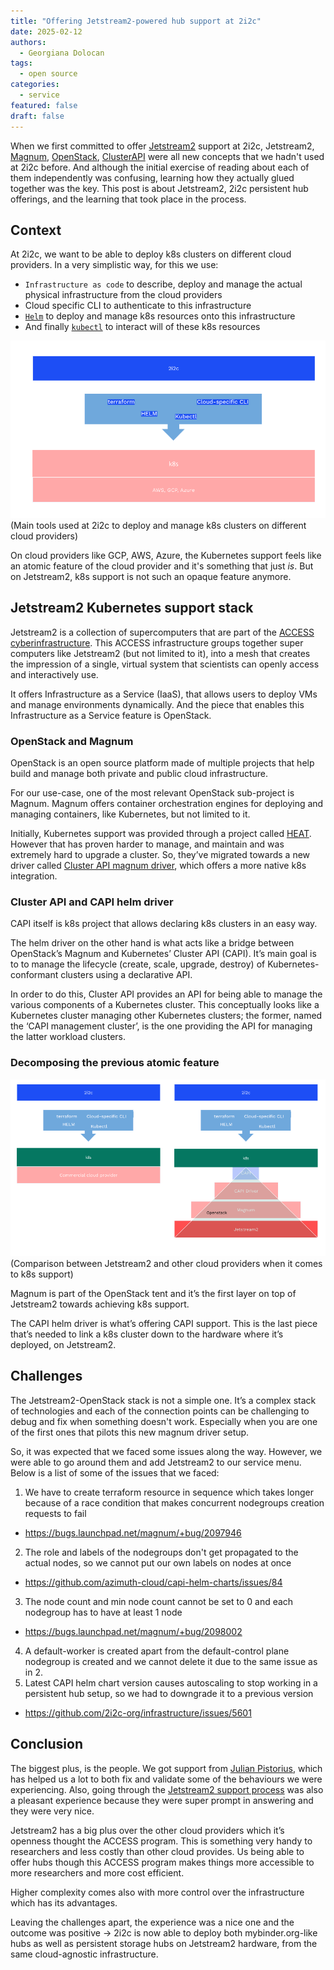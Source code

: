 ```yaml
---
title: "Offering Jetstream2-powered hub support at 2i2c"
date: 2025-02-12
authors:
  - Georgiana Dolocan
tags:
  - open source
categories:
  - service
featured: false
draft: false
---
```


When we first committed to offer [Jetstream2](https://jetstream-cloud.org/index.html) support at 2i2c, Jetstream2, [Magnum](https://docs.openstack.org/magnum/latest/), [OpenStack](https://www.openstack.org/), [ClusterAPI](https://cluster-api.sigs.k8s.io/) were all new concepts that we hadn't used at 2i2c before.
And although the initial exercise of reading about each of them independently was confusing, learning how they actually glued together was the key.
This post is about Jetstream2, 2i2c persistent hub offerings, and the learning that took place in the process.

## Context
At 2i2c, we want to be able to deploy k8s clusters on different cloud providers. In a very simplistic way, for this we use:

- `Infrastructure as code` to describe, deploy and manage the actual physical infrastructure from the cloud providers
- Cloud specific CLI to authenticate to this infrastructure
- [`Helm`](https://helm.sh/) to deploy and manage k8s resources onto this infrastructure
- And finally [`kubectl`](https://kubernetes.io/docs/reference/kubectl/) to interact will of these k8s resources

![image](./2i2c-generic-infra.png)
(Main tools used at 2i2c to deploy and manage k8s clusters on different cloud providers)

On cloud providers like GCP, AWS, Azure, the Kubernetes support feels like an atomic feature of the cloud provider and it's something that just *is*. But on Jetstream2, k8s support is not such an opaque feature anymore.

## Jetstream2 Kubernetes support stack

Jetstream2 is a collection of supercomputers that are part of the [ACCESS cyberinfrastructure](https://access-ci.org/). This ACCESS infrastructure groups together super computers like Jetstream2 (but not limited to it), into a mesh that creates the impression of a single, virtual system that scientists can openly access and interactively use.

It offers Infrastructure as a Service (IaaS), that allows users to deploy VMs and manage environments dynamically. And the piece that enables this Infrastructure as a Service feature is OpenStack.

### OpenStack and Magnum

OpenStack is an open source platform made of multiple projects that help build and manage both private and public cloud infrastructure.

For our use-case, one of the most relevant OpenStack sub-project is Magnum. Magnum offers container orchestration engines for deploying and managing containers, like Kubernetes, but not limited to it.

Initially, Kubernetes support was provided through a project called [HEAT](https://wiki.openstack.org/wiki/Heat). However that has proven harder to manage, and maintain and was extremely hard to upgrade a cluster. So, they’ve migrated towards a new driver called [Cluster API magnum driver](https://docs.openstack.org/magnum-capi-helm/latest/user_docs/index.html), which offers a more native k8s integration.

### Cluster API and CAPI helm driver
CAPI itself is k8s project that allows declaring k8s clusters in an easy way.

The helm driver on the other hand is what acts like a bridge between OpenStack’s Magnum and Kubernetes’ Cluster API (CAPI). It’s main goal is to to manage the lifecycle (create, scale, upgrade, destroy) of Kubernetes-conformant clusters using a declarative API.

In order to do this, Cluster API provides an API for being able to manage the various components of a Kubernetes cluster. This conceptually looks like a Kubernetes cluster managing other Kubernetes clusters; the former, named the ‘CAPI management cluster’, is the one providing the API for managing the latter workload clusters.

### Decomposing the previous atomic feature

![image](./Jetstream2-and-tent.png)
(Comparison between Jetstream2 and other cloud providers when it comes to k8s support)

Magnum is part of the OpenStack tent and it’s the first layer on top of Jetstream2 towards achieving k8s support.

The CAPI helm driver is what’s offering CAPI support. This is the last piece that’s needed to link a k8s cluster down to the hardware where it’s deployed, on Jetstream2.

## Challenges

The Jetstream2-OpenStack stack is not a simple one. It’s a complex stack of technologies and each of the connection points can be challenging to debug and fix when something doesn't work. Especially when you are one of the first ones that pilots this new magnum driver setup.

So, it was expected that we faced some issues along the way. However, we were able to go around them and add Jetstream2 to our service menu. Below is a list of some of the issues that we faced:

1. We have to create terraform resource in sequence which takes longer because of a race condition that makes concurrent nodegroups creation requests to fail
  - https://bugs.launchpad.net/magnum/+bug/2097946
2. The role and labels of the nodegroups don't get propagated to the actual nodes, so we cannot put our own labels on nodes at once
  - https://github.com/azimuth-cloud/capi-helm-charts/issues/84
3. The node count and min node count cannot be set to 0 and each nodegroup has to have at least 1 node
  - https://bugs.launchpad.net/magnum/+bug/2098002
4. A default-worker is created apart from the default-control plane nodegroup is created and we cannot delete it due to the same issue as in 2.
5. Latest CAPI helm chart version causes autoscaling to stop working in a persistent hub setup, so we had to downgrade it to a previous version
  - https://github.com/2i2c-org/infrastructure/issues/5601


## Conclusion

The biggest plus, is the people. We got support from [Julian Pistorius](https://github.com/julianpistorius), which has helped us a lot to both fix and validate some of the behaviours we were experiencing. Also, going through the [Jetstream2 support process](https://jetstream-cloud.org/contact/index.html) was also a pleasant experience because they were super prompt in answering and they were very nice.

Jetstream2 has a big plus over the other cloud providers which it’s openness thought the ACCESS program. This is something very handy to researchers and less costly than other cloud provides. Us being able to offer hubs though this ACCESS program makes things more accessible to more researchers and more cost efficient. 

Higher complexity comes also with more control over the infrastructure which has its advantages.

Leaving the challenges apart, the experience was a nice one and the outcome was positive -> 2i2c is now able to deploy both mybinder.org-like hubs as well as persistent storage hubs on Jetstream2 hardware, from the same cloud-agnostic infrastructure.
